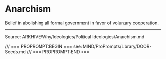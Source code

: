 # Anarchism

Belief in abolishing all formal government in favor of voluntary cooperation.

---
Source: ARKHIVE/Why/Ideologies/Political Ideologies/Anarchism.md

/// === PROPROMPT:BEGIN ===
see: MIND/ProPrompts/Library/DOOR-Seeds.md
/// === PROPROMPT:END ===
